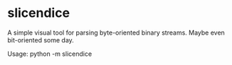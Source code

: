 # slicendice

A simple visual tool for parsing byte-oriented binary streams. Maybe even bit-oriented some day.

Usage: python -m slicendice
